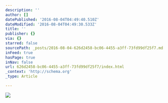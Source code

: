 ```yaml
---
description: ''
author: []
datePublished: '2016-08-04T04:49:40.510Z'
dateModified: '2016-08-04T04:49:30.533Z'
title: ''
publisher: {}
via: {}
starred: false
sourcePath: _posts/2016-08-04-626d2458-bc06-4455-a3ff-73fd99df25f7.md
inFeed: true
hasPage: true
inNav: false
url: 626d2458-bc06-4455-a3ff-73fd99df25f7/index.html
_context: 'http://schema.org'
_type: Article

---
```

![](https://the-grid-user-content.s3-us-west-2.amazonaws.com/57a43adf-c3a7-4e6c-b8c6-0db5e70fc148.jpg)